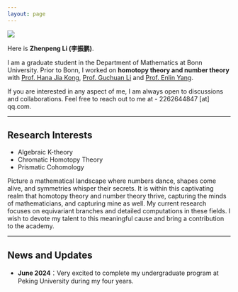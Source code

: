 ```yaml
---
layout: page
---
```

<img src="https://zhenpeng-li.github.io/images/homepage.jpg" class="floatpic">

Here is **Zhenpeng Li (李振鹏)**.
<br>

I am a graduate student in the Department of Mathematics at Bonn University. Prior to Bonn, I worked on **homotopy theory and number theory** with [Prof. Hana Jia Kong](https://hanajiakong.github.io/), [Prof. Guchuan Li](https://guchuanli.github.io/) and [Prof. Enlin Yang](https://www.math.pku.edu.cn/teachers/yangenlin/ely.htm).<br>

If you are interested in any aspect of me, I am always open to discussions and collaborations. Feel free to reach out to me at - 2262644847 [at] qq.com.

---

## Research Interests


- Algebraic K-theory
- Chromatic Homotopy Theory
- Prismatic Cohomology

Picture a mathematical landscape where numbers dance, shapes come alive, and symmetries whisper their secrets. It is within this captivating realm that homotopy theory and number theory thrive, capturing the minds of mathematicians, and capturing mine as well. My current research focuses on equivariant branches and detailed computations in these fields. I wish to devote my talent to this meaningful cause and bring a contribution to the academy.

---

## News and Updates

- **June 2024**：Very excited to complete my undergraduate program at Peking University during my four years.

<br>







